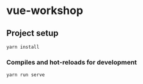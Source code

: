 # vue-workshop

## Project setup
```
yarn install
```

### Compiles and hot-reloads for development
```
yarn run serve


